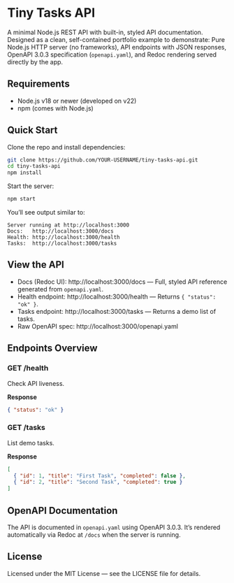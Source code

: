 # Tiny Tasks API

A minimal Node.js REST API with built-in, styled API documentation. Designed as a clean, self-contained portfolio example to demonstrate: Pure Node.js HTTP server (no frameworks), API endpoints with JSON responses, OpenAPI 3.0.3 specification (`openapi.yaml`), and Redoc rendering served directly by the app.

## Requirements
- Node.js v18 or newer (developed on v22)
- npm (comes with Node.js)

## Quick Start
Clone the repo and install dependencies:
```bash
git clone https://github.com/YOUR-USERNAME/tiny-tasks-api.git
cd tiny-tasks-api
npm install
```

Start the server:
```bash
npm start
```

You’ll see output similar to:
```
Server running at http://localhost:3000
Docs:   http://localhost:3000/docs
Health: http://localhost:3000/health
Tasks:  http://localhost:3000/tasks
```

## View the API
- Docs (Redoc UI): http://localhost:3000/docs — Full, styled API reference generated from `openapi.yaml`.
- Health endpoint: http://localhost:3000/health — Returns `{ "status": "ok" }`.
- Tasks endpoint: http://localhost:3000/tasks — Returns a demo list of tasks.
- Raw OpenAPI spec: http://localhost:3000/openapi.yaml

## Endpoints Overview
### GET /health
Check API liveness.

**Response**
```json
{ "status": "ok" }
```

### GET /tasks
List demo tasks.

**Response**
```json
[
  { "id": 1, "title": "First Task", "completed": false },
  { "id": 2, "title": "Second Task", "completed": true }
]
```

## OpenAPI Documentation
The API is documented in `openapi.yaml` using OpenAPI 3.0.3. It’s rendered automatically via Redoc at `/docs` when the server is running.

## License
Licensed under the MIT License — see the LICENSE file for details.
